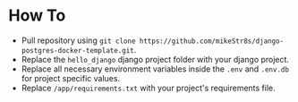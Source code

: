 # How To

* Pull repository using `git clone https://github.com/mikeStr8s/django-postgres-docker-template.git`.
* Replace the `hello_django` django project folder with your django project.
* Replace all necessary environment variables inside the `.env` and `.env.db` for project specific values.
* Replace `/app/requirements.txt` with your project's requirements file.